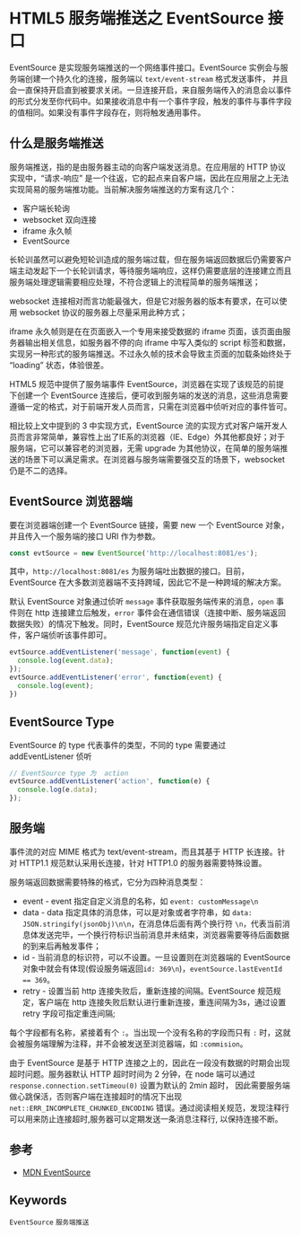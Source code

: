 # HTML5 服务端推送之 EventSource 接口

EventSource 是实现服务端推送的一个网络事件接口。EventSource 实例会与服务端创建一个持久化的连接，服务端以 `text/event-stream` 格式发送事件， 并且会一直保持开启直到被要求关闭。一旦连接开启，来自服务端传入的消息会以事件的形式分发至你代码中。如果接收消息中有一个事件字段，触发的事件与事件字段的值相同。如果没有事件字段存在，则将触发通用事件。

## 什么是服务端推送

服务端推送，指的是由服务器主动的向客户端发送消息。在应用层的 HTTP 协议实现中，“请求-响应” 是一个往返，它的起点来自客户端，因此在应用层之上无法实现简易的服务端推功能。当前解决服务端推送的方案有这几个：

- 客户端长轮询
- websocket 双向连接
- iframe 永久帧
- EventSource

长轮训虽然可以避免短轮训造成的服务端过载，但在服务端返回数据后仍需要客户端主动发起下一个长轮训请求，等待服务端响应，这样仍需要底层的连接建立而且服务端处理逻辑需要相应处理，不符合逻辑上的流程简单的服务端推送；

websocket 连接相对而言功能最强大，但是它对服务器的版本有要求，在可以使用 websocket 协议的服务器上尽量采用此种方式；

iframe 永久帧则是在在页面嵌入一个专用来接受数据的 iframe 页面，该页面由服务器输出相关信息，如服务器不停的向 iframe 中写入类似的 script 标签和数据，实现另一种形式的服务端推送。不过永久帧的技术会导致主页面的加载条始终处于 “loading” 状态，体验很差。

HTML5 规范中提供了服务端事件 EventSource，浏览器在实现了该规范的前提下创建一个 EventSource 连接后，便可收到服务端的发送的消息，这些消息需要遵循一定的格式，对于前端开发人员而言，只需在浏览器中侦听对应的事件皆可。

相比较上文中提到的 3 中实现方式，EventSource 流的实现方式对客户端开发人员而言非常简单，兼容性上出了IE系的浏览器（IE、Edge）外其他都良好；对于服务端，它可以兼容老的浏览器，无需 upgrade 为其他协议，在简单的服务端推送的场景下可以满足需求。在浏览器与服务端需要强交互的场景下，websocket 仍是不二的选择。

## EventSource 浏览器端

要在浏览器端创建一个 EventSource 链接，需要 new 一个 EventSource 对象，并且传入一个服务端的接口 URI 作为参数。

```js
const evtSource = new EventSource('http://localhost:8081/es');
```


其中，`http://localhost:8081/es` 为服务端吐出数据的接口。目前，EventSource 在大多数浏览器端不支持跨域，因此它不是一种跨域的解决方案。

默认 EventSource 对象通过侦听 `message` 事件获取服务端传来的消息，`open` 事件则在 http 连接建立后触发，`error` 事件会在通信错误（连接中断、服务端返回数据失败）的情况下触发。同时，EventSource 规范允许服务端指定自定义事件，客户端侦听该事件即可。

```js
evtSource.addEventListener('message', function(event) {
  console.log(event.data);
});
evtSource.addEventListener('error', function(event) {
  console.log(event);
})
```

## EventSource Type

EventSource 的 type 代表事件的类型，不同的 type 需要通过 addEventListener 侦听

```js
// EventSource type 为  action
evtSource.addEventListener('action', function(e) {
  console.log(e.data);
});
```

## 服务端

事件流的对应 MIME 格式为 text/event-stream，而且其基于 HTTP 长连接。针对 HTTP1.1 规范默认采用长连接，针对 HTTP1.0 的服务器需要特殊设置。

服务端返回数据需要特殊的格式，它分为四种消息类型：

- event - event 指定自定义消息的名称，如 `event: customMessage\n`
- data - data 指定具体的消息体，可以是对象或者字符串，如 `data: JSON.stringify(jsonObj)\n\n`，在消息体后面有两个换行符 `\n`，代表当前消息体发送完毕，一个换行符标识当前消息并未结束，浏览器需要等待后面数据的到来后再触发事件；
- id - 当前消息的标识符，可以不设置。一旦设置则在浏览器端的 EventSource 对象中就会有体现(假设服务端返回`id: 369\n`)，`eventSource.lastEventId == 369`。
- retry - 设置当前 http 连接失败后，重新连接的间隔。EventSource 规范规定，客户端在 http 连接失败后默认进行重新连接，重连间隔为3s，通过设置 retry 字段可指定重连间隔;

每个字段都有名称，紧接着有个 `:`。当出现一个没有名称的字段而只有 `:` 时，这就会被服务端理解为注释，并不会被发送至浏览器端，如 `:commision`。

由于 EventSource 是基于 HTTP 连接之上的，因此在一段没有数据的时期会出现超时问题。服务器默认 HTTP 超时时间为 2 分钟，在 node 端可以通过 `response.connection.setTimeou(0)` 设置为默认的 2min 超时， 因此需要服务端做心跳保活，否则客户端在连接超时的情况下出现 `net::ERR_INCOMPLETE_CHUNKED_ENCODING` 错误。通过阅读相关规范，发现注释行可以用来防止连接超时,服务器可以定期发送一条消息注释行, 以保持连接不断。

## 参考

- [MDN EventSource](https://developer.mozilla.org/zh-CN/docs/Web/API/EventSource)

## Keywords

`EventSource` `服务端推送`


<!-- author alvin -->
<!-- email alvinhtml@gmail.com -->
<!-- createAt 2018-07-19 16:35:46 -->
<!-- updateAt 2018-09-12 17:58:14 -->

